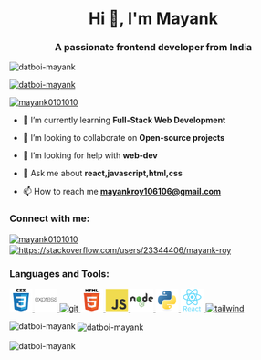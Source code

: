 <h1 align="center">Hi 👋, I'm Mayank</h1>
<h3 align="center">A passionate frontend developer from India</h3>

<p align="left"> <img src="https://komarev.com/ghpvc/?username=datboi-mayank&label=Profile%20views&color=0e75b6&style=flat" alt="datboi-mayank" /> </p>

<p align="left"> <a href="https://github.com/ryo-ma/github-profile-trophy"><img src="https://github-profile-trophy.vercel.app/?username=datboi-mayank" alt="datboi-mayank" /></a> </p>

<p align="left"> <a href="https://twitter.com/mayank0101010" target="blank"><img src="https://img.shields.io/twitter/follow/mayank0101010?logo=twitter&style=for-the-badge" alt="mayank0101010" /></a> </p>

- 🌱 I’m currently learning **Full-Stack Web Development**

- 👯 I’m looking to collaborate on **Open-source projects**

- 🤝 I’m looking for help with **web-dev**

- 💬 Ask me about **react,javascript,html,css**

- 📫 How to reach me **mayankroy106106@gmail.com**

<h3 align="left">Connect with me:</h3>
<p align="left">
<a href="https://twitter.com/mayank0101010" target="blank"><img align="center" src="https://raw.githubusercontent.com/rahuldkjain/github-profile-readme-generator/master/src/images/icons/Social/twitter.svg" alt="mayank0101010" height="30" width="40" /></a>
<a href="https://stackoverflow.com/users/https://stackoverflow.com/users/23344406/mayank-roy" target="blank"><img align="center" src="https://raw.githubusercontent.com/rahuldkjain/github-profile-readme-generator/master/src/images/icons/Social/stack-overflow.svg" alt="https://stackoverflow.com/users/23344406/mayank-roy" height="30" width="40" /></a>
</p>

<h3 align="left">Languages and Tools:</h3>
<p align="left"> <a href="https://www.w3schools.com/css/" target="_blank" rel="noreferrer"> <img src="https://raw.githubusercontent.com/devicons/devicon/master/icons/css3/css3-original-wordmark.svg" alt="css3" width="40" height="40"/> </a> <a href="https://expressjs.com" target="_blank" rel="noreferrer"> <img src="https://raw.githubusercontent.com/devicons/devicon/master/icons/express/express-original-wordmark.svg" alt="express" width="40" height="40"/> </a> <a href="https://git-scm.com/" target="_blank" rel="noreferrer"> <img src="https://www.vectorlogo.zone/logos/git-scm/git-scm-icon.svg" alt="git" width="40" height="40"/> </a> <a href="https://www.w3.org/html/" target="_blank" rel="noreferrer"> <img src="https://raw.githubusercontent.com/devicons/devicon/master/icons/html5/html5-original-wordmark.svg" alt="html5" width="40" height="40"/> </a> <a href="https://developer.mozilla.org/en-US/docs/Web/JavaScript" target="_blank" rel="noreferrer"> <img src="https://raw.githubusercontent.com/devicons/devicon/master/icons/javascript/javascript-original.svg" alt="javascript" width="40" height="40"/> </a> <a href="https://nodejs.org" target="_blank" rel="noreferrer"> <img src="https://raw.githubusercontent.com/devicons/devicon/master/icons/nodejs/nodejs-original-wordmark.svg" alt="nodejs" width="40" height="40"/> </a> <a href="https://www.python.org" target="_blank" rel="noreferrer"> <img src="https://raw.githubusercontent.com/devicons/devicon/master/icons/python/python-original.svg" alt="python" width="40" height="40"/> </a> <a href="https://reactjs.org/" target="_blank" rel="noreferrer"> <img src="https://raw.githubusercontent.com/devicons/devicon/master/icons/react/react-original-wordmark.svg" alt="react" width="40" height="40"/> </a> <a href="https://tailwindcss.com/" target="_blank" rel="noreferrer"> <img src="https://www.vectorlogo.zone/logos/tailwindcss/tailwindcss-icon.svg" alt="tailwind" width="40" height="40"/> </a> </p>

<p><img align="left" src="https://github-readme-stats.vercel.app/api/top-langs?username=datboi-mayank&show_icons=true&locale=en&layout=compact" alt="datboi-mayank" /></p>

<p>&nbsp;<img align="center" src="https://github-readme-stats.vercel.app/api?username=datboi-mayank&show_icons=true&locale=en" alt="datboi-mayank" /></p>

<p><img align="center" src="https://github-readme-streak-stats.herokuapp.com/?user=datboi-mayank&" alt="datboi-mayank" /></p>


